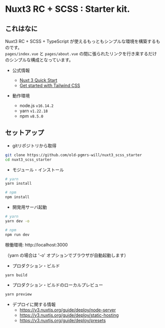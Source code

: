 # Nuxt3 RC + SCSS : Starter kit.

## これはなに

Nuxt3 RC + SCSS + TypeScript が使えるもっともシンプルな環境を構築するものです。  
`pages/index.vue` と `pages/about.vue` の間に張られたリンクを行き来するだけのシンプルな構成となっています。  

- 公式情報
  - [Nuxt 3 Quick Start](https://v3.nuxtjs.org/getting-started/quick-start/)
  - [Get started with Tailwind CSS](https://tailwindcss.com/docs/installation)

- 動作環境
  - node.js `v16.14.2`
  - yarn `v1.22.18`
  - npm `v8.5.0`

## セットアップ

- gitリポジトリから取得

```bash
git clone https://github.com/old-pgmrs-will/nuxt3_scss_starter
cd nuxt3_scss_starter
```

- モジュール・インストール

```bash
# yarn
yarn install

# npm
npm install
```

- 開発用サーバ起動

```bash
# yarn
yarn dev -o

# npm
npm run dev
```

稼働環境: http://localhost:3000

（yarn の場合は '-o' オプションでブラウザが自動起動します）

- プロダクション・ビルド

```bash
yarn build
```

- プロダクション・ビルドのローカルプレビュー

```bash
yarn preview
```

- デプロイに関する情報
  - https://v3.nuxtjs.org/guide/deploy/node-server
  - https://v3.nuxtjs.org/guide/deploy/static-hosting
  - https://v3.nuxtjs.org/guide/deploy/presets

